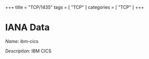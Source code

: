 +++
title = "TCP/1435"
tags = [ "TCP" ]
categories = [ "TCP" ]
+++

# IANA Data

_Name:_ ibm-cics

_Description:_ IBM CICS

